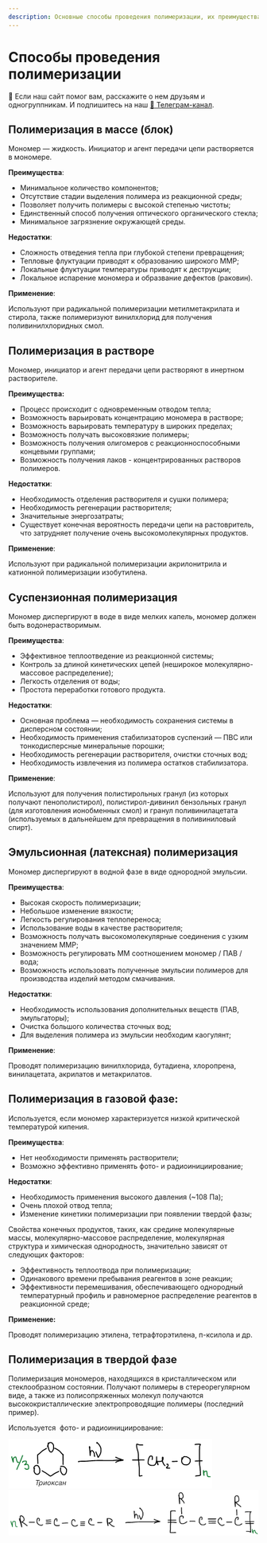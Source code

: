 ```yaml
---
description: Основные способы проведения полимеризации, их преимущества, недостатки и применение.
---
```


# Способы проведения полимеризации


<div class="pagination-nav__link">🙏 Если наш сайт помог вам, расскажите о нем друзьям и одногруппникам. И подпишитесь на наш <a href="https://t.me/+JfpTv9CJlwQ0MThi">🔗 Телеграм-канал</a>.</div>

## Полимеризация в массе (блок)

Мономер — жидкость. Инициатор и агент передачи цепи растворяется в мономере.

**Преимущества**:

* Минимальное количество компонентов;
* Отсутствие стадии выделения полимера из реакционной среды;
* Позволяет получить полимеры с высокой степенью чистоты;
* Единственный способ получения оптического органического стекла;
* Минимальное загрязнение окружающей среды.

**Недостатки**:

* Сложность отведения тепла при глубокой степени превращения;
* Тепловые флуктуации приводят к образованию широкого ММР;
* Локальные флуктуации температуры приводят к деструкции;
* Локальное испарение мономера и образвание дефектов (раковин).

**Применение**:

Используют при радикальной полимеризации метилметакрилата и стирола, также полимеризуют винилхлорид для получения поливинилхлоридных смол.

## Полимеризация в растворе

Мономер, инициатор и агент передачи цепи растворяют в инертном растворителе.

**Преимущества:**

* Процесс происходит с одновременным отводом тепла;
* Возможность варьировать концентрацию мономера в растворе;
* Возможность варьировать температуру в широких пределах;
* Возможность получать высоковязкие полимеры;
* Возможность получения олигомеров с реакционноспособными концевыми группами;
* Возможность получения лаков - концентрированных растворов полимеров.

**Недостатки**:

* Необходимость отделения растворителя и сушки полимера;
* Необходимость регенерации растворителя;
* Значительные энергозатраты;
* Существует конечная вероятность передачи цепи на растовритель, что затрудняет получение очень высокомолекулярных продуктов.

**Применение**:

Используют при радикальной полимеризации акрилонитрила и катионной полимеризации изобутилена.

## Суспензионная полимеризация

Мономер диспергируют в воде в виде мелких капель, мономер должен быть водонерастворимым.

**Преимущества**:

* Эффективное теплоотведение из реакционной системы;
* Контроль за длиной кинетических цепей (неширокое молекулярно-массовое распределение);
* Легкость отделения от воды;
* Простота переработки готового продукта.

**Недостатки**:

* Основная проблема — необходимость сохранения системы в дисперсном состоянии;
* Необходимость применения стабилизаторов суспензий — ПВС или тонкодисперсные минеральные порошки;
* Необходимость регенерации растворителя, очистки сточных вод;
* Необходимость извлечения из полимера остатков стабилизатора.

**Применение**:

Используют для получения полистирольных гранул (из которых получают пенополистирол), полистирол-дивинил бензольных гранул (для изготовления ионобменных смол) и гранул поливинилацетата (используемых в дальнейшем для превращения в поливиниловый спирт).

## Эмульсионная (латексная) полимеризация

Мономер диспергируют в водной фазе в виде однородной эмульсии.

**Преимущества**:

* Высокая скорость полимеризации;
* Небольшое изменение вязкости;
* Легкость регулирования теплопереноса;
* Использование воды в качестве растворителя;
* Возможность получать высокомолекулярные соединения с узким значением ММР;
* Возможность регулировать ММ соотношением мономер / ПАВ / вода;
* Возможность использовать полученные эмульсии полимеров для производства изделий методом смачивания.

**Недостатки**:

* Необходимость использования дополнительных веществ (ПАВ, эмульгаторы);
* Очистка большого количества сточных вод;
* Для выделения полимера из эмульсии необходим каогулянт;

**Применение**:

Проводят полимеризацию винилхлорида, бутадиена, хлоропрена, винилацетата, акрилатов и метакрилатов.

## Полимеризация в газовой фазе:

Используется, если мономер характеризуется низкой критической температурой кипения.

**Преимущества**:

* Нет необходимости применять растворители;
* Возможно эффективно применять фото- и радиоинициирование;

**Недостатки**:

* Необходимость применения высокого давления (~108 Па);
* Очень плохой отвод тепла;
* Изменение кинетики полимеризации при появлении твердой фазы;

Свойства конечных продуктов, таких, как средине молекулярные массы, молекулярно-массовое распределение, молекулярная структура и химическая однородность, значительно зависят от следующих факторов:

* Эффективность теплоотвода при полимеризации;
* Одинакового времени пребывания реагентов в зоне реакции;
* Эффективности перемешивания, обеспечивающего однородный температурный профиль и равномерное распределение реагентов в реакционной среде;

**Применение:**

Проводят полимеризацию этилена, тетрафторэтилена, п-ксилола и др.

## Полимеризация в твердой фазе

Полимеризация мономеров, находящихся в кристаллическом или стеклообразном состоянии. Получают полимеры в стереорегулярном виде, а также из полисопряженных молекул получаются высококристаллические электропроводящие полимеры (последний пример).

Используется  фото- и радиоинициирование:

![](images/sposoby-provedeniya/sposoby_clip_image001.png) ![](images/sposoby-provedeniya/sposoby_clip_image001_0000.png)
